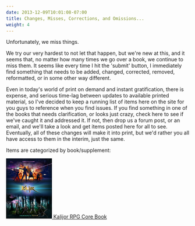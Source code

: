 ```yaml
---
date: 2013-12-09T10:01:08-07:00
title: Changes, Misses, Corrections, and Omissions...
weight: 4
---
```


Unfortunately, we miss things.

We try our very hardest to not let that happen, but we're new at this, and it
seems that, no matter how many times we go over a book, we continue to miss
them. It seems like every time I hit the 'submit' button, I immediately find
something that needs to be added, changed, corrected, removed, reformatted, or
in some other way different.

Even in today's world of print on demand and instant gratification, there is
expense, and serious time-lag between updates to available printed material, so
I've decided to keep a running list of items here on the site for you guys to
reference when you find issues. If you find something in one of the books that
needs clarification, or looks just crazy, check here to see if we've caught it
and addressed it. If not, then drop us a forum post, or an email, and we'll take
a look and get items posted here for all to see. Eventually, all of these
changes will make it into print, but we'd rather you all have access to them in
the interim, just the same.

Items are categorized by book/supplement:

<a href="./kalijor-rpg-core-book-errata"><img class="alignnone size-thumbnail"
title="RPG-eCover" alt="RPG-eCover" src="/images/RPG-eCover1.jpg" width="25%"
height="25%" /> Kalijor RPG Core Book</a>
